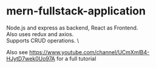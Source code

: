 # mern-fullstack-application

Node.js and express as backend, React as Frontend. \
Also uses redux and axios. \
Supports CRUD operations. \

Also see https://www.youtube.com/channel/UCmXmlB4-HJytD7wek0Uo97A for a full tutorial
